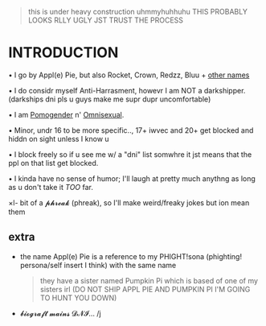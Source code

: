 > this is under heavy construction uhmmyhuhhuhu THIS PROBABLY LOOKS RLLY UGLY JST TRUST THE PROCESS


# INTRODUCTION

• I go by Appl(e) Pie, but also Rocket, Crown, Redzz, Bluu + [other names](https://pronouns.cc/@RRR0cketz)



• I do considr myself Anti-Harrasment, howevr I am NOT a darkshipper. (darkships dni pls u guys make me supr dupr uncomfortable)



• I am [Pomogender](https://gender.fandom.com/wiki/Pomogender) n' [Omnisexual](https://lgbtqia.fandom.com/wiki/Omnisexual).



• Minor, undr 16 to be more specific.., 17+ iwvec and 20+ get blocked and hiddn on sight unless I know u



• I block freely so if u see me w/ a "dni" list somwhre it jst means that the ppl on that list get blocked.



• I kinda have no sense of humor; I'll laugh at pretty much anythng as long as u don't take it *TOO* far.



×l- bit of a 𝓹𝓱𝓻𝓮𝓪𝓴 (phreak), so I'll make weird/freaky jokes but ion mean them

## extra

- the name Appl(e) Pie is a reference to my PHIGHT!sona (phighting! persona/self insert I think) with the same name

  > they have a sister named Pumpkin Pi which is based of one of my sisters irl (DO NOT SHIP APPL PIE AND PUMPKIN PI I'M GOING TO HUNT YOU DOWN)

- 𝓫𝓲𝓸𝓰𝓻𝓪𝓯𝓽 𝓶𝓪𝓲𝓷𝓼 𝓓𝓝𝓘... /j
